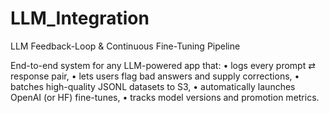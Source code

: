 # LLM_Integration


LLM Feedback-Loop & Continuous Fine-Tuning Pipeline

End-to-end system for any LLM-powered app that:
	•	logs every prompt ⇄ response pair,
	•	lets users flag bad answers and supply corrections,
	•	batches high-quality JSONL datasets to S3,
	•	automatically launches OpenAI (or HF) fine-tunes,
	•	tracks model versions and promotion metrics.
